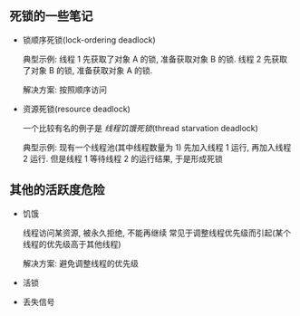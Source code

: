 ## 死锁的一些笔记

- 锁顺序死锁(lock-ordering deadlock)

    典型示例: 
        线程 1 先获取了对象 A 的锁, 准备获取对象 B 的锁.
        线程 2 先获取了对象 B 的锁, 准备获取对象 A 的锁.
        
    解决方案:
        按照顺序访问


- 资源死锁(resource deadlock)

    一个比较有名的例子是 _线程饥饿死锁_(thread starvation deadlock)
    
    典型示例:
        现有一个线程池(其中线程数量为 1)
        先加入线程 1 运行, 再加入线程 2 运行.
        但是线程 1 等待线程 2 的运行结果, 于是形成死锁
    

## 其他的活跃度危险

- 饥饿

    线程访问某资源, 被永久拒绝, 不能再继续
    常见于调整线程优先级而引起(某个线程的优先级高于其他线程)
    
    解决方案:
        避免调整线程的优先级


- 活锁

- 丢失信号
